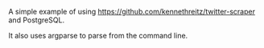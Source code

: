 A simple example of using https://github.com/kennethreitz/twitter-scraper and PostgreSQL.

It also uses argparse to parse from the command line. 
